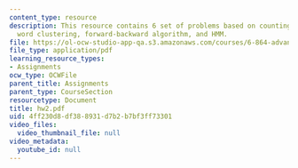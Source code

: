 ```yaml
---
content_type: resource
description: This resource contains 6 set of problems based on counting, toic modeleing,
  word clustering, forward-backward algorithm, and HMM.
file: https://ol-ocw-studio-app-qa.s3.amazonaws.com/courses/6-864-advanced-natural-language-processing-fall-2005/4ff230d8df388931d7b2b7bf3ff73301_hw2.pdf
file_type: application/pdf
learning_resource_types:
- Assignments
ocw_type: OCWFile
parent_title: Assignments
parent_type: CourseSection
resourcetype: Document
title: hw2.pdf
uid: 4ff230d8-df38-8931-d7b2-b7bf3ff73301
video_files:
  video_thumbnail_file: null
video_metadata:
  youtube_id: null
---
```


